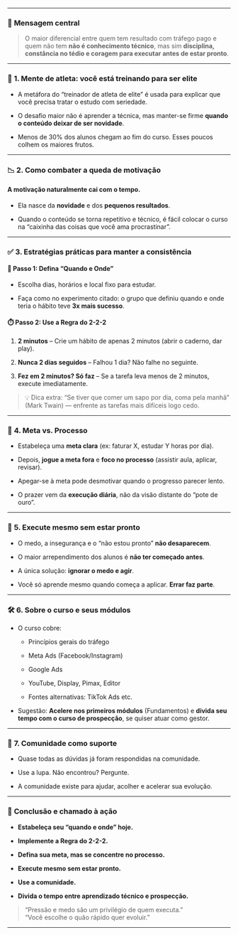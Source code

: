 
---

### 🌟 **Mensagem central**

> O maior diferencial entre quem tem resultado com tráfego pago e quem não tem **não é conhecimento técnico**, mas sim **disciplina, constância no tédio e coragem para executar antes de estar pronto**.

---

### 🧠 **1. Mente de atleta: você está treinando para ser elite**

- A metáfora do “treinador de atleta de elite” é usada para explicar que você precisa tratar o estudo com seriedade.
    
- O desafio maior não é aprender a técnica, mas manter-se firme **quando o conteúdo deixar de ser novidade**.
    
- Menos de 30% dos alunos chegam ao fim do curso. Esses poucos colhem os maiores frutos.
    

---

### 📉 **2. Como combater a queda de motivação**

#### A motivação naturalmente cai com o tempo.

- Ela nasce da **novidade** e dos **pequenos resultados**.
    
- Quando o conteúdo se torna repetitivo e técnico, é fácil colocar o curso na “caixinha das coisas que você ama procrastinar”.
    

---

### ✅ **3. Estratégias práticas para manter a consistência**

#### 📍 Passo 1: Defina “Quando e Onde”

- Escolha dias, horários e local fixo para estudar.
    
- Faça como no experimento citado: o grupo que definiu quando e onde teria o hábito teve **3x mais sucesso**.
    

#### ⏱️ Passo 2: Use a **Regra do 2-2-2**

1. **2 minutos** – Crie um hábito de apenas 2 minutos (abrir o caderno, dar play).
    
2. **Nunca 2 dias seguidos** – Falhou 1 dia? Não falhe no seguinte.
    
3. **Fez em 2 minutos? Só faz** – Se a tarefa leva menos de 2 minutos, execute imediatamente.
    

> 💡 Dica extra: “Se tiver que comer um sapo por dia, coma pela manhã” (Mark Twain) — enfrente as tarefas mais difíceis logo cedo.

---

### 🎯 **4. Meta vs. Processo**

- Estabeleça uma **meta clara** (ex: faturar X, estudar Y horas por dia).
    
- Depois, **jogue a meta fora** e **foco no processo** (assistir aula, aplicar, revisar).
    
- Apegar-se à meta pode desmotivar quando o progresso parecer lento.
    
- O prazer vem da **execução diária**, não da visão distante do “pote de ouro”.
    

---

### 🧨 **5. Execute mesmo sem estar pronto**

- O medo, a insegurança e o “não estou pronto” **não desaparecem**.
    
- O maior arrependimento dos alunos é **não ter começado antes**.
    
- A única solução: **ignorar o medo e agir**.
    
- Você só aprende mesmo quando começa a aplicar. **Errar faz parte**.
    

---

### 🛠️ **6. Sobre o curso e seus módulos**

- O curso cobre:
    
    - Princípios gerais do tráfego
        
    - Meta Ads (Facebook/Instagram)
        
    - Google Ads
        
    - YouTube, Display, Pimax, Editor
        
    - Fontes alternativas: TikTok Ads etc.
        
- Sugestão: **Acelere nos primeiros módulos** (Fundamentos) e **divida seu tempo com o curso de prospecção**, se quiser atuar como gestor.
    

---

### 💬 **7. Comunidade como suporte**

- Quase todas as dúvidas já foram respondidas na comunidade.
    
- Use a lupa. Não encontrou? Pergunte.
    
- A comunidade existe para ajudar, acolher e acelerar sua evolução.
    

---

### 🚀 **Conclusão e chamado à ação**

- **Estabeleça seu “quando e onde” hoje.**
    
- **Implemente a Regra do 2-2-2.**
    
- **Defina sua meta, mas se concentre no processo.**
    
- **Execute mesmo sem estar pronto.**
    
- **Use a comunidade.**
    
- **Divida o tempo entre aprendizado técnico e prospecção.**
    

> “Pressão e medo são um privilégio de quem executa.”  
> “Você escolhe o quão rápido quer evoluir.”

---
